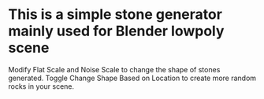 # This is a simple stone generator mainly used for Blender lowpoly scene
  Modify Flat Scale and Noise Scale to change the shape of stones generated.
  Toggle Change Shape Based on Location to create more random rocks in your scene.
